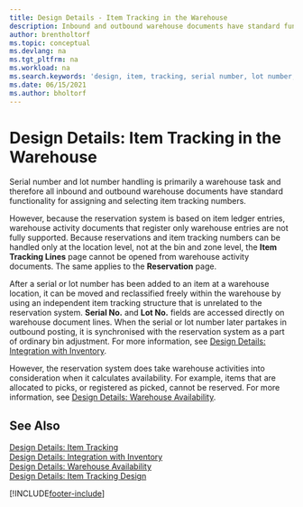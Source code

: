 ```yaml
---
title: Design Details - Item Tracking in the Warehouse
description: Inbound and outbound warehouse documents have standard functionality for assigning and selecting item tracking numbers.
author: brentholtorf
ms.topic: conceptual
ms.devlang: na
ms.tgt_pltfrm: na
ms.workload: na
ms.search.keywords: 'design, item, tracking, serial number, lot number, outbound documents'
ms.date: 06/15/2021
ms.author: bholtorf
---
```

# Design Details: Item Tracking in the Warehouse
Serial number and lot number handling is primarily a warehouse task and therefore all inbound and outbound warehouse documents have standard functionality for assigning and selecting item tracking numbers.  

However, because the reservation system is based on item ledger entries, warehouse activity documents that register only warehouse entries are not fully supported. Because reservations and item tracking numbers can be handled only at the location level, not at the bin and zone level, the **Item Tracking Lines** page cannot be opened from warehouse activity documents. The same applies to the **Reservation** page.  

After a serial or lot number has been added to an item at a warehouse location, it can be moved and reclassified freely within the warehouse by using an independent item tracking structure that is unrelated to the reservation system. **Serial No.** and **Lot No.** fields are accessed directly on warehouse document lines. When the serial or lot number later partakes in outbound posting, it is synchronised with the reservation system as a part of ordinary bin adjustment. For more information, see [Design Details: Integration with Inventory](design-details-integration-with-inventory.md).  

However, the reservation system does take warehouse activities into consideration when it calculates availability. For example, items that are allocated to picks, or registered as picked, cannot be reserved. For more information, see [Design Details: Warehouse Availability](design-details-availability-in-the-warehouse.md).

## See Also  
[Design Details: Item Tracking](design-details-item-tracking.md)  
[Design Details: Integration with Inventory](design-details-integration-with-inventory.md)  
[Design Details: Warehouse Availability](design-details-availability-in-the-warehouse.md)  
[Design Details: Item Tracking Design](design-details-item-tracking-design.md)


[!INCLUDE[footer-include](includes/footer-banner.md)]